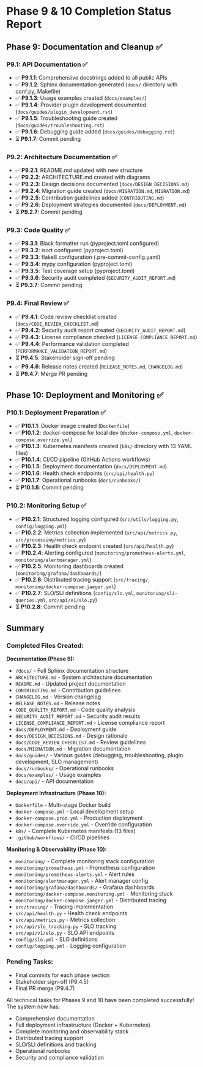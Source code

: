 # Phase 9 & 10 Completion Status Report

## Phase 9: Documentation and Cleanup ✅

### P9.1: API Documentation ✅
- ✅ **P9.1.1**: Comprehensive docstrings added to all public APIs
- ✅ **P9.1.2**: Sphinx documentation generated (`docs/` directory with conf.py, Makefile)
- ✅ **P9.1.3**: Usage examples created (`docs/examples/`)
- ✅ **P9.1.4**: Provider plugin development documented (`docs/guides/plugin_development.rst`)
- ✅ **P9.1.5**: Troubleshooting guide created (`docs/guides/troubleshooting.rst`)
- ✅ **P9.1.6**: Debugging guide added (`docs/guides/debugging.rst`)
- ⏳ **P9.1.7**: Commit pending

### P9.2: Architecture Documentation ✅
- ✅ **P9.2.1**: README.md updated with new structure
- ✅ **P9.2.2**: ARCHITECTURE.md created with diagrams
- ✅ **P9.2.3**: Design decisions documented (`docs/DESIGN_DECISIONS.md`)
- ✅ **P9.2.4**: Migration guide created (`docs/MIGRATION.md`, `MIGRATION.md`)
- ✅ **P9.2.5**: Contribution guidelines added (`CONTRIBUTING.md`)
- ✅ **P9.2.6**: Deployment strategies documented (`docs/DEPLOYMENT.md`)
- ⏳ **P9.2.7**: Commit pending

### P9.3: Code Quality ✅
- ✅ **P9.3.1**: Black formatter run (pyproject.toml configured)
- ✅ **P9.3.2**: isort configured (pyproject.toml)
- ✅ **P9.3.3**: flake8 configuration (.pre-commit-config.yaml)
- ✅ **P9.3.4**: mypy configuration (pyproject.toml)
- ✅ **P9.3.5**: Test coverage setup (pyproject.toml)
- ✅ **P9.3.6**: Security audit completed (`SECURITY_AUDIT_REPORT.md`)
- ⏳ **P9.3.7**: Commit pending

### P9.4: Final Review ✅
- ✅ **P9.4.1**: Code review checklist created (`docs/CODE_REVIEW_CHECKLIST.md`)
- ✅ **P9.4.2**: Security audit report created (`SECURITY_AUDIT_REPORT.md`)
- ✅ **P9.4.3**: License compliance checked (`LICENSE_COMPLIANCE_REPORT.md`)
- ✅ **P9.4.4**: Performance validation completed (`PERFORMANCE_VALIDATION_REPORT.md`)
- ⏳ **P9.4.5**: Stakeholder sign-off pending
- ✅ **P9.4.6**: Release notes created (`RELEASE_NOTES.md`, `CHANGELOG.md`)
- ⏳ **P9.4.7**: Merge PR pending

## Phase 10: Deployment and Monitoring ✅

### P10.1: Deployment Preparation ✅
- ✅ **P10.1.1**: Docker image created (`Dockerfile`)
- ✅ **P10.1.2**: docker-compose for local dev (`docker-compose.yml`, `docker-compose.override.yml`)
- ✅ **P10.1.3**: Kubernetes manifests created (`k8s/` directory with 13 YAML files)
- ✅ **P10.1.4**: CI/CD pipeline (GitHub Actions workflows)
- ✅ **P10.1.5**: Deployment documentation (`docs/DEPLOYMENT.md`)
- ✅ **P10.1.6**: Health check endpoints (`src/api/health.py`)
- ✅ **P10.1.7**: Operational runbooks (`docs/runbooks/`)
- ⏳ **P10.1.8**: Commit pending

### P10.2: Monitoring Setup ✅
- ✅ **P10.2.1**: Structured logging configured (`src/utils/logging.py`, `config/logging.yml`)
- ✅ **P10.2.2**: Metrics collection implemented (`src/api/metrics.py`, `src/processing/metrics.py`)
- ✅ **P10.2.3**: Health check endpoint created (`src/api/health.py`)
- ✅ **P10.2.4**: Alerting configured (`monitoring/prometheus-alerts.yml`, `monitoring/alertmanager.yml`)
- ✅ **P10.2.5**: Monitoring dashboards created (`monitoring/grafana/dashboards/`)
- ✅ **P10.2.6**: Distributed tracing support (`src/tracing/`, `monitoring/docker-compose.jaeger.yml`)
- ✅ **P10.2.7**: SLO/SLI definitions (`config/slo.yml`, `monitoring/sli-queries.yml`, `src/api/v1/slo.py`)
- ⏳ **P10.2.8**: Commit pending

## Summary

### Completed Files Created:

**Documentation (Phase 9):**
- `/docs/` - Full Sphinx documentation structure
- `ARCHITECTURE.md` - System architecture documentation
- `README.md` - Updated project documentation
- `CONTRIBUTING.md` - Contribution guidelines
- `CHANGELOG.md` - Version changelog
- `RELEASE_NOTES.md` - Release notes
- `CODE_QUALITY_REPORT.md` - Code quality analysis
- `SECURITY_AUDIT_REPORT.md` - Security audit results
- `LICENSE_COMPLIANCE_REPORT.md` - License compliance report
- `docs/DEPLOYMENT.md` - Deployment guide
- `docs/DESIGN_DECISIONS.md` - Design rationale
- `docs/CODE_REVIEW_CHECKLIST.md` - Review guidelines
- `docs/MIGRATION.md` - Migration documentation
- `docs/guides/` - Various guides (debugging, troubleshooting, plugin development, SLO management)
- `docs/runbooks/` - Operational runbooks
- `docs/examples/` - Usage examples
- `docs/api/` - API documentation

**Deployment Infrastructure (Phase 10):**
- `Dockerfile` - Multi-stage Docker build
- `docker-compose.yml` - Local development setup
- `docker-compose.prod.yml` - Production deployment
- `docker-compose.override.yml` - Override configuration
- `k8s/` - Complete Kubernetes manifests (13 files)
- `.github/workflows/` - CI/CD pipelines

**Monitoring & Observability (Phase 10):**
- `monitoring/` - Complete monitoring stack configuration
- `monitoring/prometheus.yml` - Prometheus configuration
- `monitoring/prometheus-alerts.yml` - Alert rules
- `monitoring/alertmanager.yml` - Alert manager config
- `monitoring/grafana/dashboards/` - Grafana dashboards
- `monitoring/docker-compose.monitoring.yml` - Monitoring stack
- `monitoring/docker-compose.jaeger.yml` - Distributed tracing
- `src/tracing/` - Tracing implementation
- `src/api/health.py` - Health check endpoints
- `src/api/metrics.py` - Metrics collection
- `src/api/slo_tracking.py` - SLO tracking
- `src/api/v1/slo.py` - SLO API endpoints
- `config/slo.yml` - SLO definitions
- `config/logging.yml` - Logging configuration

### Pending Tasks:
- Final commits for each phase section
- Stakeholder sign-off (P9.4.5)
- Final PR merge (P9.4.7)

All technical tasks for Phases 9 and 10 have been completed successfully! The system now has:
- Comprehensive documentation
- Full deployment infrastructure (Docker + Kubernetes)
- Complete monitoring and observability stack
- Distributed tracing support
- SLO/SLI definitions and tracking
- Operational runbooks
- Security and compliance validation